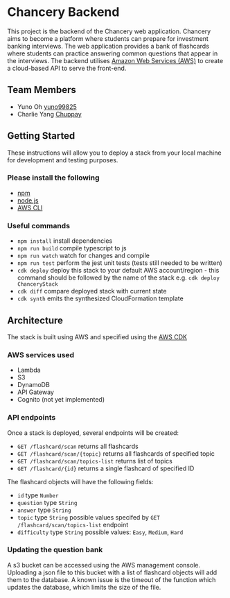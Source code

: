 # Chancery Backend
This project is the backend of the Chancery web application. Chancery aims to become a platform where students can prepare for investment banking interviews. The web application provides a bank of flashcards where students can practice answering common questions that appear in the interviews. 
The backend utilises [Amazon Web Services (AWS)](https://aws.amazon.com/) to create a cloud-based API to serve the front-end.

## Team Members
* Yuno Oh [yuno99825](https://github.com/yuno99825)
* Charlie Yang [Chuppay](https://github.com/Chuppay)

## Getting Started
These instructions will allow you to deploy a stack from your local machine for development and testing purposes.

### Please install the following
* [npm](https://www.npmjs.com/)
* [node.js](https://nodejs.org/en/)
* [AWS CLI](https://aws.amazon.com/cli/)

### Useful commands
 * `npm install`     install dependencies
 * `npm run build`   compile typescript to js
 * `npm run watch`   watch for changes and compile
 * `npm run test`    perform the jest unit tests (tests still needed to be written)
 * `cdk deploy`      deploy this stack to your default AWS account/region - this command should be followed by the name of the stack e.g. `cdk deploy ChanceryStack`
 * `cdk diff`        compare deployed stack with current state
 * `cdk synth`       emits the synthesized CloudFormation template
 
## Architecture
The stack is built using AWS and specified using the [AWS CDK](https://aws.amazon.com/cdk/)
### AWS services used
 * Lambda
 * S3
 * DynamoDB
 * API Gateway
 * Cognito (not yet implemented)
### API endpoints
Once a stack is deployed, several endpoints will be created:
 
 * `GET /flashcard/scan`              returns all flashcards
 * `GET /flashcard/scan/{topic}`      returns all flashcards of specified topic
 * `GET /flashcard/scan/topics-list`  returns list of topics
 * `GET /flashcard/{id}`              returns a single flashcard of specified ID
 
The flashcard objects will have the following fields:
 * `id` type `Number`
 * `question` type `String`
 * `answer` type `String`
 * `topic` type `String` possible values specifed by `GET /flashcard/scan/topics-list` endpoint
 * `difficulty` type `String` possible values: `Easy`, `Medium`, `Hard`
 
### Updating the question bank
A s3 bucket can be accessed using the AWS management console. Uploading a json file to this bucket with a list of flashcard objects will add them to the database.
A known issue is the timeout of the function which updates the database, which limits the size of the file.

